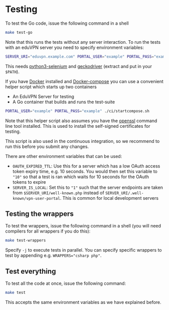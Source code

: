 # Testing
To test the Go code, issue the following command in a shell

```bash
make test-go
```

Note that this runs the tests without any server interaction. To run the tests with an eduVPN server you need to specify environment variables:

```bash
SERVER_URI="eduvpn.example.com" PORTAL_USER="example" PORTAL_PASS="example" make test-go
```

This needs [python3-selenium](https://selenium-python.readthedocs.io/) and [geckodriver](https://github.com/mozilla/geckodriver/releases) (extract and put in your `$PATH`).

If you have [Docker](https://www.docker.com/get-started/) installed and [Docker-compose](https://docs.docker.com/compose/install/) you can use a convenient helper script which starts up two containers
- An EduVPN Server for testing
- A Go container that builds and runs the test-suite

```bash
PORTAL_USER="example" PORTAL_PASS="example" ./ci/startcompose.sh
```
Note that this helper script also assumes you have the [openssl](https://www.openssl.org/) command line tool installed. This is used to install the self-signed certificates for testing.

This script is also used in the continuous integration, so we recommend to run this before you submit any changes.

There are other environment variables that can be used:

- `OAUTH_EXPIRED_TTL`: Use this for a server which has a low OAuth access token expiry time, e.g. 10 seconds. You would then set this variable to `"10"` so that a test is ran which waits for 10 seconds for the OAuth tokens to expire
- `SERVER_IS_LOCAL`: Set this to `"1"` such that the server endpoints are taken from `$SERVER_URI/well-known.php` instead of `SERVER_URI/.well-known/vpn-user-portal`. This is common for local development servers
## Testing the wrappers
To test the wrappers, issue the following command in a shell (you will need compilers for all wrappers if you do this):

```bash
make test-wrappers
```

Specify `-j` to execute tests in parallel. You can specify specific wrappers to test by appending
e.g. `WRAPPERS="csharp php"`.

## Test everything
To test all the code at once, issue the following command:
```bash
make test
```

This accepts the same environment variables as we have explained before.
